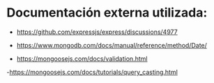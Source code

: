 # Documentación externa utilizada:

- https://github.com/expressjs/express/discussions/4977

- https://www.mongodb.com/docs/manual/reference/method/Date/

- https://mongoosejs.com/docs/validation.html

-https://mongoosejs.com/docs/tutorials/query_casting.html

